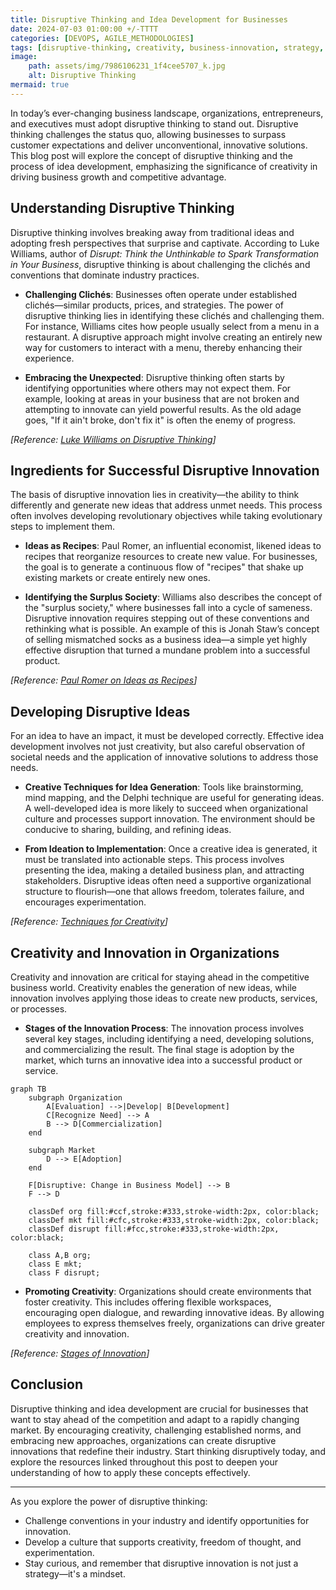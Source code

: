 ```yaml
---
title: Disruptive Thinking and Idea Development for Businesses 
date: 2024-07-03 01:00:00 +/-TTTT
categories: [DEVOPS, AGILE_METHODOLOGIES]
tags: [disruptive-thinking, creativity, business-innovation, strategy, entrepreneurship, devops]
image:
    path: assets/img/7986106231_1f4cee5707_k.jpg
    alt: Disruptive Thinking
mermaid: true
---
```


In today’s ever-changing business landscape, organizations, entrepreneurs, and executives must adopt disruptive thinking to stand out. Disruptive thinking challenges the status quo, allowing businesses to surpass customer expectations and deliver unconventional, innovative solutions. This blog post will explore the concept of disruptive thinking and the process of idea development, emphasizing the significance of creativity in driving business growth and competitive advantage.

## Understanding Disruptive Thinking

Disruptive thinking involves breaking away from traditional ideas and adopting fresh perspectives that surprise and captivate. According to Luke Williams, author of *Disrupt: Think the Unthinkable to Spark Transformation in Your Business*, disruptive thinking is about challenging the clichés and conventions that dominate industry practices.

- **Challenging Clichés**: Businesses often operate under established clichés—similar products, prices, and strategies. The power of disruptive thinking lies in identifying these clichés and challenging them. For instance, Williams cites how people usually select from a menu in a restaurant. A disruptive approach might involve creating an entirely new way for customers to interact with a menu, thereby enhancing their experience.

- **Embracing the Unexpected**: Disruptive thinking often starts by identifying opportunities where others may not expect them. For example, looking at areas in your business that are not broken and attempting to innovate can yield powerful results. As the old adage goes, "If it ain't broke, don't fix it" is often the enemy of progress.

*[Reference: [Luke Williams on Disruptive Thinking](https://www.amazon.com/Disrupt-Think-Unthinkable-Transformation-Business/dp/0137025149)]*

## Ingredients for Successful Disruptive Innovation

The basis of disruptive innovation lies in creativity—the ability to think differently and generate new ideas that address unmet needs. This process often involves developing revolutionary objectives while taking evolutionary steps to implement them.

- **Ideas as Recipes**: Paul Romer, an influential economist, likened ideas to recipes that reorganize resources to create new value. For businesses, the goal is to generate a continuous flow of "recipes" that shake up existing markets or create entirely new ones.

- **Identifying the Surplus Society**: Williams also describes the concept of the "surplus society," where businesses fall into a cycle of sameness. Disruptive innovation requires stepping out of these conventions and rethinking what is possible. An example of this is Jonah Staw’s concept of selling mismatched socks as a business idea—a simple yet highly effective disruption that turned a mundane problem into a successful product.

*[Reference: [Paul Romer on Ideas as Recipes](https://www.forbes.com/sites/briandomitrovic/2018/10/08/paul-romers-economic-growth-recipes-are-delicious-and-nutritious/)]*

## Developing Disruptive Ideas

For an idea to have an impact, it must be developed correctly. Effective idea development involves not just creativity, but also careful observation of societal needs and the application of innovative solutions to address those needs.

- **Creative Techniques for Idea Generation**: Tools like brainstorming, mind mapping, and the Delphi technique are useful for generating ideas. A well-developed idea is more likely to succeed when organizational culture and processes support innovation. The environment should be conducive to sharing, building, and refining ideas.

- **From Ideation to Implementation**: Once a creative idea is generated, it must be translated into actionable steps. This process involves presenting the idea, making a detailed business plan, and attracting stakeholders. Disruptive ideas often need a supportive organizational structure to flourish—one that allows freedom, tolerates failure, and encourages experimentation.

*[Reference: [Techniques for Creativity](https://www.telefonica.com/en/communication-room/blog/methods-techniques-boost-creativity/)]*

## Creativity and Innovation in Organizations

Creativity and innovation are critical for staying ahead in the competitive business world. Creativity enables the generation of new ideas, while innovation involves applying those ideas to create new products, services, or processes.

- **Stages of the Innovation Process**: The innovation process involves several key stages, including identifying a need, developing solutions, and commercializing the result. The final stage is adoption by the market, which turns an innovative idea into a successful product or service.

```mermaid
graph TB
    subgraph Organization
        A[Evaluation] -->|Develop| B[Development]
        C[Recognize Need] --> A
        B --> D[Commercialization]
    end
    
    subgraph Market
        D --> E[Adoption]
    end

    F[Disruptive: Change in Business Model] --> B
    F --> D

    classDef org fill:#ccf,stroke:#333,stroke-width:2px, color:black;
    classDef mkt fill:#cfc,stroke:#333,stroke-width:2px, color:black;
    classDef disrupt fill:#fcc,stroke:#333,stroke-width:2px, color:black;

    class A,B org;
    class E mkt;
    class F disrupt;
```

- **Promoting Creativity**: Organizations should create environments that foster creativity. This includes offering flexible workspaces, encouraging open dialogue, and rewarding innovative ideas. By allowing employees to express themselves freely, organizations can drive greater creativity and innovation.

*[Reference: [Stages of Innovation](https://www.lead-innovation.com/en/insights/english-blog/innovation-process)]*

## Conclusion

Disruptive thinking and idea development are crucial for businesses that want to stay ahead of the competition and adapt to a rapidly changing market. By encouraging creativity, challenging established norms, and embracing new approaches, organizations can create disruptive innovations that redefine their industry. Start thinking disruptively today, and explore the resources linked throughout this post to deepen your understanding of how to apply these concepts effectively.

---

As you explore the power of disruptive thinking:

- Challenge conventions in your industry and identify opportunities for innovation.
- Develop a culture that supports creativity, freedom of thought, and experimentation.
- Stay curious, and remember that disruptive innovation is not just a strategy—it's a mindset.